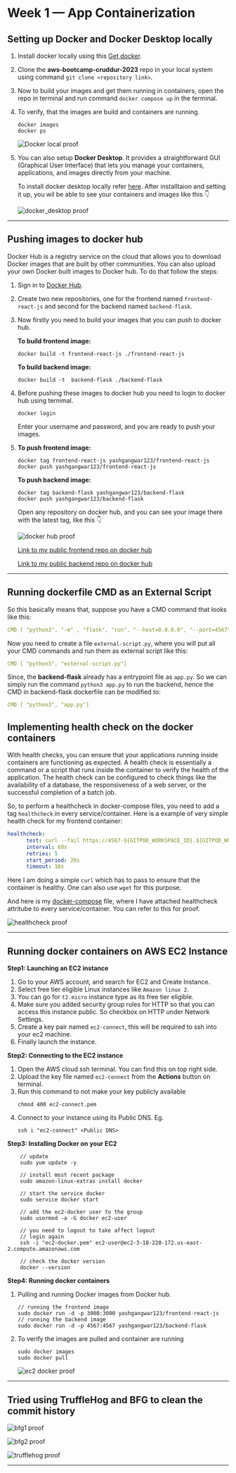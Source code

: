 # Week 1 — App Containerization

## Setting up Docker and Docker Desktop locally

1) Install docker locally using this [Get docker](https://docs.docker.com/get-docker/).
2) Clone the **aws-bootcamp-cruddur-2023** repo in your local system using command `git clone <repository link>`.
3) Now to build your images and get them running in containers, open the repo in terminal and run command `docker compose up` in the terminal.
4) To verify, that the images are build and containers are running.
    
   ```
   docker images
   docker ps
   ```
   
   ![Docker local proof](../_docs/assets/week-1/docker_locally.jpg)
   
5) You can also setup **Docker Desktop**. It provides a straightforward GUI (Graphical User Interface) that lets you manage your containers, applications, and images 
   directly from your machine.

   To install docker desktop locally refer [here](https://docs.docker.com/desktop/). After installtaion and setting it up, you wil be able to see your containers and 
   images like this 👇

   ![docker_desktop proof](../_docs/assets/week-1/docker_desktop.jpg)

---

## Pushing images to docker hub

Docker Hub is a registry service on the cloud that allows you to download Docker images that are built by other communities. You can also upload your own Docker built images to Docker hub. To do that follow the steps:

1) Sign in to [Docker Hub](https://hub.docker.com/).
2) Create two new repositories, one for the frontend named `frontend-react-js` and second for the backend named `backend-flask`.
3) Now firstly you need to build your images that you can push to docker hub.
    
   **To build frontend image:**
   ```
   docker build -t frontend-react-js ./frontend-react-js
   ```
   
   **To build backend image:**
   ```
   docker build -t  backend-flask ./backend-flask
   ```
   
 4) Before pushing these images to docker hub you need to login to docker hub using ternimal.

    ```
    docker login
    ```
    Enter your username and password, and you are ready to push your images.
    
 5) **To push frontend image:**
    ```
    docker tag frontend-react-js yashgangwar123/frontend-react-js
    docker push yashgangwar123/frontend-react-js
    ```

    **To push backend image:**
    ```
    docker tag backend-flask yashgangwar123/backend-flask
    docker push yashgangwar123/backend-flask
    ```

    Open any repository on docker hub, and you can see your image there with the latest tag, like this 👇
    
    ![docker hub proof](../_docs/assets/week-1/dockerhub_frontend.jpg)
    
    [Link to my public frontend repo on docker hub](https://hub.docker.com/repository/docker/yashgangwar123/frontend-react-js/general)
    
    [Link to my public backend repo on docker hub](https://hub.docker.com/repository/docker/yashgangwar123/backend-flask/general)
    
---

## Running dockerfile CMD as an External Script
   
  So this basically means that, suppose you have a CMD command that looks like this:
  ```yml
  CMD [ "python3", "-m" , "flask", "run", "--host=0.0.0.0", "--port=4567"]
  ```

  Now you need to create a file `external-script.py`, where you will put all your CMD commands and run them as external script like this:
  ```yml
  CMD [ "python3", "external-script.py"]
  ```

  Since, the **backend-flask** already has a entrypoint file as `app.py`. So we can simply run the command `python3 app.py` to run the backend, hence the CMD in 
  backend-flask dockerfile can be modified to:
  ```yml
  CMD [ "python3", "app.py"]
  ```

## Implementing health check on the docker containers 

With health checks, you can ensure that your applications running inside containers are functioning as expected. A health check is essentially a command or a script that runs inside the container to verify the health of the application. The health check can be configured to check things like the availability of a database, the responsiveness of a web server, or the successful completion of a batch job.

So, to perform a healthcheck in docker-compose files, you need to add a tag `healthcheck` in every service/container. Here is a example of very simple health check for my frontend container:

```yml
healthcheck:
      test: curl --fail https://4567-${GITPOD_WORKSPACE_ID}.${GITPOD_WORKSPACE_CLUSTER_HOST}/api/activities/home || exit 1
      interval: 60s
      retries: 5
      start_period: 20s
      timeout: 10s
```

Here I am doing a simple `curl` which has to pass to ensure that the container is healthy. One can also use `wget` for this purpose.

And here is my [docker-compose](../docker-compose.yml) file, where I have attached healthcheck attritube to every service/container. You can refer to this for proof.

![healthcheck proof](../_docs/assets/week-1/heathcheck_status.jpg)

---

## Running docker containers on AWS EC2 Instance

**Step1: Launching an EC2 instance**

1) Go to your AWS account, and search for EC2 and Create Instance.
2) Select free tier eligible Linux instances like `Amazon linux 2`.
3) You can go for `t2.micro` instance type as its free tier eligible.
4) Make sure you added security group rules for HTTP so that you can access this instance public. So checkbox on HTTP under Network Settings.
5) Create a key pair named `ec2-connect`, this will be required to ssh into your ec2 machine.
6) Finally launch the instance.

**Step2: Connecting to the EC2 instance**

1) Open the AWS cloud ssh terminal. You can find this on top right side.
2) Upload the key file named `ec2-connect` from the **Actions** button on terminal.
3) Run this command to not make your key publicly available
   ```
   chmod 400 ec2-connect.pem
   ```
4) Connect to your instance using its Public DNS. Eg.
   ```
   ssh i "ec2-connect" <Public DNS>
   ```

**Step3: Installing Docker on your EC2**

```
    // update
    sudo yum update -y

    // install most recent package
    sudo amazon-linux-extras install docker

    // start the service docker
    sudo service docker start

    // add the ec2-docker user to the group
    sudo usermod -a -G docker ec2-user

    // you need to logout to take affect logout
    // login again
    ssh -i "ec2-docker.pem" ec2-user@ec2-3-18-220-172.us-east-2.compute.amazonaws.com

    // check the docker version
    docker --version
  ```

**Step4: Running docker containers**

  1) Pulling and running Docker images from Docker hub.
     ```
     // running the frontend image
     sudo docker run -d -p 3000:3000 yashgangwar123/frontend-react-js 
     // running the backend image
     sudo docker run -d -p 4567:4567 yashgangwar123/backend-flask
     ```

   2) To verify the images are pulled and container are running
      ```
      sudo docker images
      sudo docker pull
      ```
      
      ![ec2 docker proof](../_docs/assets/week-1/ec2_docker.jpg)
      
---

## Tried using TruffleHog and BFG to clean the commit history

   ![bfg1 proof](../_docs/assets/week-1/bfg1.jpg)

   ![bfg2 proof](../_docs/assets/week-1/bfg2.jpg)
   
   ![trufflehog proof](../_docs/assets/week-1/trufflehog.jpg)

---








